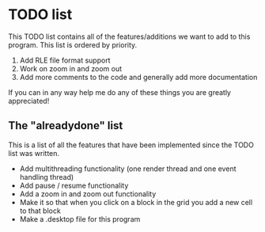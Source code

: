 # TODO list
This TODO list contains all of the features/additions we want to add to this program. This list is ordered by priority.

1. Add RLE file format support
2. Work on zoom in and zoom out 
3. Add more comments to the code and generally add more documentation

If you can in any way help me do any of these things you are greatly appreciated!

## The "alreadydone" list

This is a list of all the features that have been implemented since the TODO list was written.

* Add multithreading functionality (one render thread and one event handling thread)
* Add pause / resume functionality
* Add a zoom in and zoom out functionality
* Make it so that when you click on a block in the grid you add a new cell to that block
* Make a .desktop file for this program

